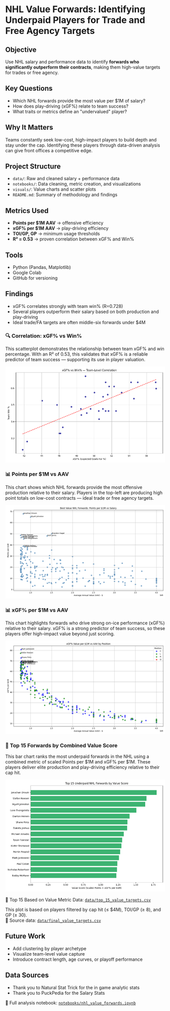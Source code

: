 # NHL Value Forwards: Identifying Underpaid Players for Trade and Free Agency Targets

## Objective
Use NHL salary and performance data to identify **forwards who significantly outperform their contracts**, making them high-value targets for trades or free agency.

## Key Questions
- Which NHL forwards provide the most value per $1M of salary?
- How does play-driving (xGF%) relate to team success?
- What traits or metrics define an "undervalued" player?

##  Why It Matters
Teams constantly seek low-cost, high-impact players to build depth and stay under the cap. Identifying these players through data-driven analysis can give front offices a competitive edge.

## Project Structure
- `data/`: Raw and cleaned salary + performance data
- `notebooks/`: Data cleaning, metric creation, and visualizations
- `visuals/`: Value charts and scatter plots
- `README.md`: Summary of methodology and findings

## Metrics Used
- **Points per $1M AAV** → offensive efficiency
- **xGF% per $1M AAV** → play-driving efficiency
- **TOI/GP, GP** → minimum usage thresholds
- **R² = 0.53** → proven correlation between xGF% and Win%

## Tools
- Python (Pandas, Matplotlib)
- Google Colab
- GitHub for versioning

## Findings
- xGF% correlates strongly with team win% (R=0.728)
- Several players outperform their salary based on both production and play-driving
- Ideal trade/FA targets are often middle-six forwards under $4M

### 🔍 Correlation: xGF% vs Win%

This scatterplot demonstrates the relationship between team xGF% and win percentage. With an R² of 0.53, this validates that xGF% is a reliable predictor of team success — supporting its use in player valuation.

![xGF% vs Win% Correlation](visuals/xgf_vs_win_correlation.png)

### 📊 Points per $1M vs AAV

This chart shows which NHL forwards provide the most offensive production relative to their salary. Players in the top-left are producing high point totals on low-cost contracts — ideal trade or free agency targets.

![Best Value Forwards: Points Efficiency](visuals/points_per_million_plot.png)

### 📊 xGF% per $1M vs AAV

This chart highlights forwards who drive strong on-ice performance (xGF%) relative to their salary. xGF% is a strong predictor of team success, so these players offer high-impact value beyond just scoring.

![Best Value Forwards: Play Driving Efficiency](visuals/xgf_per_million_plot.png)

### 🧠 Top 15 Forwards by Combined Value Score

This bar chart ranks the most underpaid forwards in the NHL using a combined metric of scaled Points per $1M and xGF% per $1M. These players deliver elite production and play-driving efficiency relative to their cap hit.

![Value Score Bar Plot](visuals/value_score_bar_plot.png)


📂 Top 15 Based on Value Metric Data: [`data/top_15_value_targets.csv`](data/top_15_value_targets.csv)

This plot is based on players filtered by cap hit (≤ $4M), TOI/GP (≥ 8), and GP (≥ 30).  
📄 Source data: [`data/final_value_targets.csv`](data/final_value_targets.csv)

## Future Work
- Add clustering by player archetype
- Visualize team-level value capture
- Introduce contract length, age curves, or playoff performance




## Data Sources
- Thank you to Natural Stat Trick for the in game analytic stats
- Thank you to PuckPedia for the Salary Stats


🧠 Full analysis notebook: [`notebooks/nhl_value_forwards.ipynb`](notebooks/nhl_value_forwards.ipynb)
